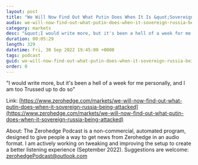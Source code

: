 ```yaml
---
layout: post
title: "We Will Now Find Out What Putin Does When It Is &quot;Sovereign Russia&quot; That Is Being Attacked"
audio: we-will-now-find-out-what-putin-does-when-it-sovereign-russia-being-attacked-0
category: markets
desc: "&quot;I would write more, but it's been a hell of a week for me personally, and I am too Trussed up to do so&quot;"
duration: 00:05:29
length: 329
datetime: Fri, 30 Sep 2022 19:45:00 +0000
tags: podcast
guid: we-will-now-find-out-what-putin-does-when-it-sovereign-russia-being-attacked-0
order: 0
---
```

&quot;I would write more, but it's been a hell of a week for me personally, and I am too Trussed up to do so&quot;

Link: [https://www.zerohedge.com/markets/we-will-now-find-out-what-putin-does-when-it-sovereign-russia-being-attacked](https://www.zerohedge.com/markets/we-will-now-find-out-what-putin-does-when-it-sovereign-russia-being-attacked)

About: The Zerohedge Podcast is a non-commercial, automated program, designed to give people a way to get news from Zerohedge in an audio format.  I am actively working on tweaking and improving the setup to create a better listening experience (September 2022).  Suggestions are welcome: [zerohedgePodcast@outlook.com](mailto:zerohedgePodcast@outlook.com)
